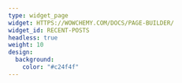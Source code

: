 ```yaml
---
type: widget_page
widget: HTTPS://WOWCHEMY.COM/DOCS/PAGE-BUILDER/
widget_id: RECENT-POSTS
headless: true
weight: 10
design:
  background:
    color: "#c24f4f"
---
```

